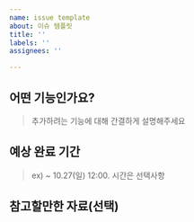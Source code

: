 ```yaml
---
name: issue template
about: 이슈 템플릿
title: ''
labels: ''
assignees: ''

---
```


## 어떤 기능인가요?

> 추가하려는 기능에 대해 간결하게 설명해주세요

## 예상 완료 기간
> ex) ~ 10.27(일) 12:00. 시간은 선택사항

## 참고할만한 자료(선택)
